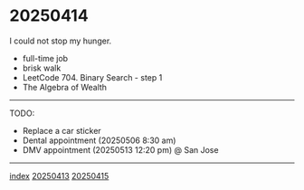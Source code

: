 <head><meta name="viewport" content="width=device-width, initial-scale=1.0, user-scalable=yes" /><meta charset="UTF-8"></head>

# 20250414

I could not stop my hunger.

- full-time job
- brisk walk
- LeetCode 704. Binary Search - step 1
- The Algebra of Wealth

---

TODO:

- Replace a car sticker
- Dental appointment (20250506 8:30 am)
- DMV appointment (20250513 12:20 pm) @ San Jose

---

[index](../../index.html)
[20250413](20250413.html)
[20250415](20250415.html)
